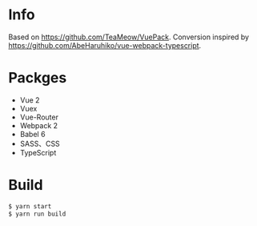 # Info

Based on https://github.com/TeaMeow/VuePack. Conversion inspired by https://github.com/AbeHaruhiko/vue-webpack-typescript.

# Packges

- Vue 2
- Vuex
- Vue-Router
- Webpack 2
- Babel 6
- SASS、CSS
- TypeScript


# Build

```bash
$ yarn start
$ yarn run build
```

